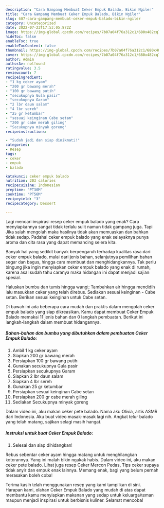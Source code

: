 ```yaml
---
description: "Cara Gampang Membuat Ceker Empuk Balado, Bikin Ngiler"
title: "Cara Gampang Membuat Ceker Empuk Balado, Bikin Ngiler"
slug: 607-cara-gampang-membuat-ceker-empuk-balado-bikin-ngiler
category: Uncategorized
date: 2022-07-23T17:53:05.872Z
image: https://img-global.cpcdn.com/recipes/7b07a04f76a312c1/680x482cq70/ceker-empuk-balado-foto-resep-utama.jpg
hideToc: false
enableToc: true
enableTocContent: false
thumbnail: https://img-global.cpcdn.com/recipes/7b07a04f76a312c1/680x482cq70/ceker-empuk-balado-foto-resep-utama.jpg
cover: https://img-global.cpcdn.com/recipes/7b07a04f76a312c1/680x482cq70/ceker-empuk-balado-foto-resep-utama.jpg
author: Admin
authorAv: notfound
ratingvalue: 3.5
reviewcount: 7
recipeingredient:
- "1 kg ceker ayam"
- "200 gr bawang merah"
- "100 gr bawang putih"
- "secukupnya Gula pasir"
- "secukupnya Garam"
- "2 lbr daun salam"
- "4 lbr sereh"
- "25 gr ketumbar"
- "sesuai keinginan Cabe setan"
- "200 gr cabe merah giling"
- "Secukupnya minyak goreng"
recipeinstructions:

- "Sudah jadi dan siap dinikmati!"
categories:
- Resep
tags:
- ceker
- empuk
- balado

katakunci: ceker empuk balado 
nutrition: 203 calories
recipecuisine: Indonesian
preptime: "PT30M"
cooktime: "PT56M"
recipeyield: "3"
recipecategory: Dessert

---
```



Lagi mencari inspirasi resep ceker empuk balado yang enak? Cara menyiapkannya sangat tidak terlalu sulit namun tidak gampang juga. Tapi Jika salah mengolah maka hasilnya tidak akan memuaskan dan bahkan tidak sedap. Padahal ceker empuk balado yang enak selayaknya punya aroma dan cita rasa yang dapat memancing selera kita.


Banyak hal yang sedikit banyak berpengaruh terhadap kualitas rasa dari ceker empuk balado, mulai dari jenis bahan, selanjutnya pemilihan bahan segar dan bagus, hingga cara membuat dan menghidangkannya. Tak perlu bingung jika ingin menyiapkan ceker empuk balado yang enak di rumah, karena asal sudah tahu caranya maka hidangan ini dapat menjadi sajian spesial.

Haluskan bumbu dan tumis hingga wangi; Tambahkan air hingga mendidih lalu masukkan ceker yang telah direbus. Sediakan sesuai keinginan - Cabe setan. Berikan sesuai keinginan untuk Cabe setan.


Di bawah ini ada beberapa cara mudah dan praktis dalam mengolah ceker empuk balado yang siap dikreasikan. Kamu dapat membuat Ceker Empuk Balado memakai 11 jenis bahan dan 0 langkah pembuatan. Berikut ini langkah-langkah dalam membuat hidangannya.

<!--inarticleads1-->

##### Bahan-bahan dan bumbu yang dibutuhkan dalam pembuatan Ceker Empuk Balado:

1. Ambil 1 kg ceker ayam
1. Siapkan 200 gr bawang merah
1. Persiapkan 100 gr bawang putih
1. Gunakan secukupnya Gula pasir
1. Persiapkan secukupnya Garam
1. Siapkan 2 lbr daun salam
1. Siapkan 4 lbr sereh
1. Gunakan 25 gr ketumbar
1. Persiapkan sesuai keinginan Cabe setan
1. Persiapkan 200 gr cabe merah giling
1. Sediakan Secukupnya minyak goreng


Dalam video ini, aku makan ceker pete balado. Nama aku Olivia, artis ASMR dari Indonesia. Aku buat video masak-masak lagi nih. Angkat telur balado yang telah matang, sajikan selagi masih hangat. 

<!--inarticleads2-->

##### Instruksi untuk buat Ceker Empuk Balado:


1. Selesai dan siap dihidangkan!

Rebus sebentar ceker ayam hingga matang untuk menghilangkan kotorannya. Yang ini malah bikin ngakak habis. Dalam video ini, aku makan ceker pete balado. Lihat juga resep Ceker Mercon Pedas, Tips ceker supaya tidak anyir dan empuk enak lainnya. Memang enak, bagi yang belum pernah merasakan boleh coba! 

Terima kasih telah menggunakan resep yang kami tampilkan di sini. Harapan kami, olahan Ceker Empuk Balado yang mudah di atas dapat membantu kamu menyiapkan makanan yang sedap untuk keluarga/teman maupun menjadi inspirasi untuk berbisnis kuliner. Selamat mencoba!
